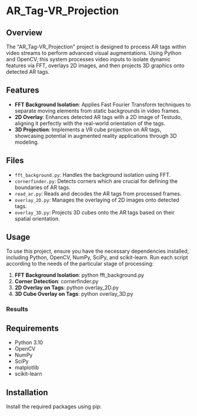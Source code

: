 # AR_Tag-VR_Projection

## Overview
The "AR_Tag-VR_Projection" project is designed to process AR tags within video streams to perform advanced visual augmentations. Using Python and OpenCV, this system processes video inputs to isolate dynamic features via FFT, overlays 2D images, and then projects 3D graphics onto detected AR tags.

## Features
- **FFT Background Isolation**: Applies Fast Fourier Transform techniques to separate moving elements from static backgrounds in video frames.
- **2D Overlay**: Enhances detected AR tags with a 2D image of Testudo, aligning it perfectly with the real-world orientation of the tags.
- **3D Projection**: Implements a VR cube projection on AR tags, showcasing potential in augmented reality applications through 3D modeling.

## Files
- `fft_background.py`: Handles the background isolation using FFT.
- `cornerfinder.py`: Detects corners which are crucial for defining the boundaries of AR tags.
- `read_ar.py`: Reads and decodes the AR tags from processed frames.
- `overlay_2D.py`: Manages the overlaying of 2D images onto detected tags.
- `overlay_3D.py`: Projects 3D cubes onto the AR tags based on their spatial orientation.

## Usage
To use this project, ensure you have the necessary dependencies installed, including Python, OpenCV, NumPy, SciPy, and scikit-learn. Run each script according to the needs of the particular stage of processing:

1. **FFT Background Isolation**: python fft_background.py
2. **Corner Detection**: cornerfinder.py
3. **2D Overlay on Tags**: python overlay_2D.py
4. **3D Cube Overlay on Tags**: python overlay_3D.py


### Results



## Requirements
- Python 3.10
- OpenCV
- NumPy
- SciPy
- matplotlib
- scikit-learn

## Installation
Install the required packages using pip:
